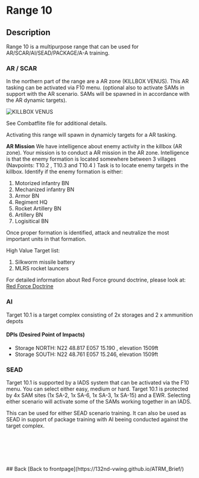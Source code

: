 # Range 10

## Description
Range 10 is a multipurpose range that can be used for AR/SCAR/AI/SEAD/PACKAGE/A-A training.


### AR / SCAR
In the northern part of the range are a AR zone (KILLBOX VENUS). This AR tasking can be activated via F10 menu. (optional also to activate SAMs in support with the AR scenario. 
SAMs will be spawned in in accordance with the AR dynamic targets).


![KILLBOX VENUS](/ATRM_Brief/Pictures/R10_Killbox_VENUS.PNG)

See Combatflite file for additional details.

Activating this range will spawn in dynamicly targets for a AR tasking.

**AR Mission**
We have intelligence about enemy activity in the killbox (AR zone). Your mission is to conduct a AR mission in the AR zone.
Intelligence is that the enemy formation is located somewhere between 3 villages (Navpoints: T10.2 , T10.3 and T10.4 )
Task is to locate enemy targets in the killbox. Identify if the enemy formation is either:
1. Motorized infantry BN
2. Mechanized infantry BN
3. Armor BN
4. Regiment HQ
5. Rocket Artillery BN
6. Artillery BN
7. Logisitical BN

Once proper formation is identified, attack and neutralize the most important units in that formation.

High Value Target list:
1. Silkworm missile battery
2. MLRS rocket launcers


For detailed information about Red Force ground doctrine, please look at: [Red Force Doctrine](/ATRM_Brief/Pages/Generic_groundforce.html)  

### AI
Target 10.1 is a target complex consisting of 2x storages and 2 x ammunition depots  

#### DPIs (Desired Point of Impacts)
- Storage NORTH: N22 48.817 E057 15.190 , elevation 1509ft
- Storage SOUTH: N22 48.761 E057 15.246, elevation 1509ft


### SEAD  
Target 10.1 is supported by a IADS system that can be activated via the F10 menu. You can select either easy, medium or hard.
Target 10.1 is protected by 4x SAM sites (1x SA-2, 1x SA-6, 1x SA-3, 1x SA-15) and a EWR.   Selecting either scenario will activate some of the SAMs working together in an IADS.

This can be used for either SEAD scenario training. It can also be used as SEAD in support of package training with AI beeing conducted against the target complex.

<br>
<br>
<br>
<br>
<br>
## Back
[Back to frontpage](https://132nd-vwing.github.io/ATRM_Brief/)
